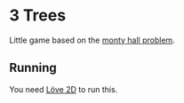 
# 3 Trees

Little game based on the [monty hall problem](https://en.wikipedia.org/wiki/Monty_Hall_problem).

## Running

You need [Löve 2D](https://love2d.org/) to run this.
